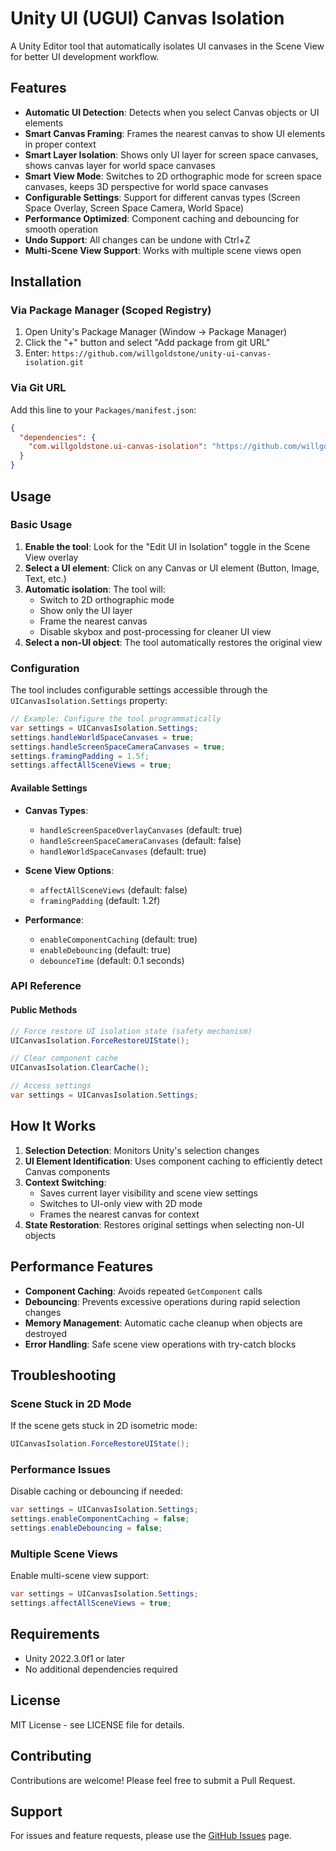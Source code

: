 # Unity UI (UGUI) Canvas Isolation

A Unity Editor tool that automatically isolates UI canvases in the Scene View for better UI development workflow.

## Features

- **Automatic UI Detection**: Detects when you select Canvas objects or UI elements
- **Smart Canvas Framing**: Frames the nearest canvas to show UI elements in proper context
- **Smart Layer Isolation**: Shows only UI layer for screen space canvases, shows canvas layer for world space canvases
- **Smart View Mode**: Switches to 2D orthographic mode for screen space canvases, keeps 3D perspective for world space canvases
- **Configurable Settings**: Support for different canvas types (Screen Space Overlay, Screen Space Camera, World Space)
- **Performance Optimized**: Component caching and debouncing for smooth operation
- **Undo Support**: All changes can be undone with Ctrl+Z
- **Multi-Scene View Support**: Works with multiple scene views open

## Installation

### Via Package Manager (Scoped Registry)

1. Open Unity's Package Manager (Window → Package Manager)
2. Click the "+" button and select "Add package from git URL"
3. Enter: `https://github.com/willgoldstone/unity-ui-canvas-isolation.git`

### Via Git URL

Add this line to your `Packages/manifest.json`:

```json
{
  "dependencies": {
    "com.willgoldstone.ui-canvas-isolation": "https://github.com/willgoldstone/unity-ui-canvas-isolation.git"
  }
}
```

## Usage

### Basic Usage

1. **Enable the tool**: Look for the "Edit UI in Isolation" toggle in the Scene View overlay
2. **Select a UI element**: Click on any Canvas or UI element (Button, Image, Text, etc.)
3. **Automatic isolation**: The tool will:
   - Switch to 2D orthographic mode
   - Show only the UI layer
   - Frame the nearest canvas
   - Disable skybox and post-processing for cleaner UI view
4. **Select a non-UI object**: The tool automatically restores the original view

### Configuration

The tool includes configurable settings accessible through the `UICanvasIsolation.Settings` property:

```csharp
// Example: Configure the tool programmatically
var settings = UICanvasIsolation.Settings;
settings.handleWorldSpaceCanvases = true;
settings.handleScreenSpaceCameraCanvases = true;
settings.framingPadding = 1.5f;
settings.affectAllSceneViews = true;
```

#### Available Settings

- **Canvas Types**:
  - `handleScreenSpaceOverlayCanvases` (default: true)
  - `handleScreenSpaceCameraCanvases` (default: false)
  - `handleWorldSpaceCanvases` (default: true)

- **Scene View Options**:
  - `affectAllSceneViews` (default: false)
  - `framingPadding` (default: 1.2f)

- **Performance**:
  - `enableComponentCaching` (default: true)
  - `enableDebouncing` (default: true)
  - `debounceTime` (default: 0.1 seconds)

### API Reference

#### Public Methods

```csharp
// Force restore UI isolation state (safety mechanism)
UICanvasIsolation.ForceRestoreUIState();

// Clear component cache
UICanvasIsolation.ClearCache();

// Access settings
var settings = UICanvasIsolation.Settings;
```

## How It Works

1. **Selection Detection**: Monitors Unity's selection changes
2. **UI Element Identification**: Uses component caching to efficiently detect Canvas components
3. **Context Switching**: 
   - Saves current layer visibility and scene view settings
   - Switches to UI-only view with 2D mode
   - Frames the nearest canvas for context
4. **State Restoration**: Restores original settings when selecting non-UI objects

## Performance Features

- **Component Caching**: Avoids repeated `GetComponent` calls
- **Debouncing**: Prevents excessive operations during rapid selection changes
- **Memory Management**: Automatic cache cleanup when objects are destroyed
- **Error Handling**: Safe scene view operations with try-catch blocks

## Troubleshooting

### Scene Stuck in 2D Mode

If the scene gets stuck in 2D isometric mode:

```csharp
UICanvasIsolation.ForceRestoreUIState();
```

### Performance Issues

Disable caching or debouncing if needed:

```csharp
var settings = UICanvasIsolation.Settings;
settings.enableComponentCaching = false;
settings.enableDebouncing = false;
```

### Multiple Scene Views

Enable multi-scene view support:

```csharp
var settings = UICanvasIsolation.Settings;
settings.affectAllSceneViews = true;
```

## Requirements

- Unity 2022.3.0f1 or later
- No additional dependencies required

## License

MIT License - see LICENSE file for details.

## Contributing

Contributions are welcome! Please feel free to submit a Pull Request.

## Support

For issues and feature requests, please use the [GitHub Issues](https://github.com/willgoldstone/unity-ui-canvas-isolation/issues) page.
